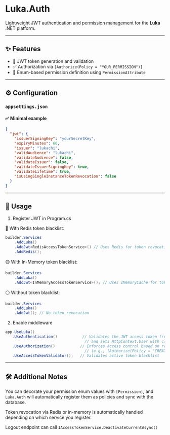# Luka.Auth

Lightweight JWT authentication and permission management for the **Luka** .NET platform.

---

## ✨ Features

- 🔐 JWT token generation and validation
- ✅ Authorization via `[Authorize(Policy = "YOUR_PERMISSION")]`
- 🎯 Enum-based permission definition using `PermissionAttribute`

---

## ⚙️ Configuration

### `appsettings.json`

#### ✅ Minimal example

```json
{
  "jwt": {
    "issuerSigningKey": "yourSecretKey",
    "expiryMinutes": 60,
    "issuer": "lukachi",
    "validAudience": "lukachi",
    "validateAudience": false,
    "validateIssuer": false,
    "validateIssuerSigningKey": true,
    "validateLifetime": true,
    "isUsingSingleInstanceTokenRevocation": false
  }
}
```
---
## 🚀 Usage

1. Register JWT in Program.cs

🔴 With Redis token blacklist:
```csharp
builder.Services
    .AddLuka()
    .AddJwt<RedisAccessTokenService>() // Uses Redis for token revocation
    .AddRedis();
```
🟡 With In-Memory token blacklist:
```csharp
builder.Services
    .AddLuka()
    .AddJwt<InMemoryAccessTokenService>(); // Uses IMemoryCache for token revocation
```
⚪ Without token blacklist:
```csharp
builder.Services
    .AddLuka()
    .AddJwt(); // No token revocation
```
2. Enable middleware
```csharp
app.UseLuka()
   .UseAuthentication()           // Validates the JWT access token from the Authorization header
                                   // and sets HttpContext.User with claims from the token
   .UseAuthorization()           // Enforces access control based on registered policies and roles
                                   // (e.g., [Authorize(Policy = "CREATE_USER")])
   .UseAccessTokenValidator();   // Validates active token blacklist
```
---
## 🛠 Additional Notes
You can decorate your permission enum values with `[Permission]`, and `Luka.Auth` will automatically register them as policies and sync with the database.

Token revocation via Redis or in-memory is automatically handled depending on which service you register.

Logout endpoint can call ```IAccessTokenService.DeactivateCurrentAsync()```



